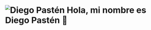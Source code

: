 # ![Diego Pastén](https://drive.google.com/uc?id=1jOH5Dgkb9VBd_L9Rm4ActwJ0q8syj26s) Hola, mi nombre es Diego Pastén 👋
